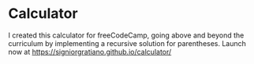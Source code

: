 # Calculator
I created this calculator for freeCodeCamp, going above and beyond the curriculum by implementing a recursive solution for parentheses. Launch now at https://signiorgratiano.github.io/calculator/
